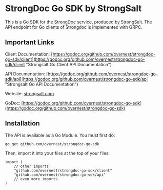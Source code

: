 # StrongDoc Go SDK by StrongSalt
This is a Go SDK for the [StrongDoc](https://api.strongsalt.com "Strongdoc API") service, produced by StrongSalt. The API endpoint for Go clients of Strongdoc is implemented with GRPC.

## Important Links

Client Documentation: [https://godoc.org/github.com/overnest/strongdoc-go-sdk/client](https://godoc.org/github.com/overnest/strongdoc-go-sdk/client "Strongsalt Go Client API Documentation")

API Documentation: [https://godoc.org/github.com/overnest/strongdoc-go-sdk/api](https://godoc.org/github.com/overnest/strongdoc-go-sdk/api "Strongsalt Go API Documentation")

Website: [strongsalt.com](https://www.strongsalt.com "Strongsalt website")

GoDoc: [https://godoc.org/github.com/overnest/strongdoc-go-sdk](https://godoc.org/github.com/overnest/strongdoc-go-sdk)

## Installation

The API is available as a Go Module. You must first do:

`go get github.com/overnest/strongdoc-go-sdk`

Then, import it into your files at the top of your files:

```
import (
    // other imports
    "github.com/overnest/strongdoc-go-sdk/client"
    "github.com/overnest/strongdoc-go-sdk/api"
    // even more imports
)
```
